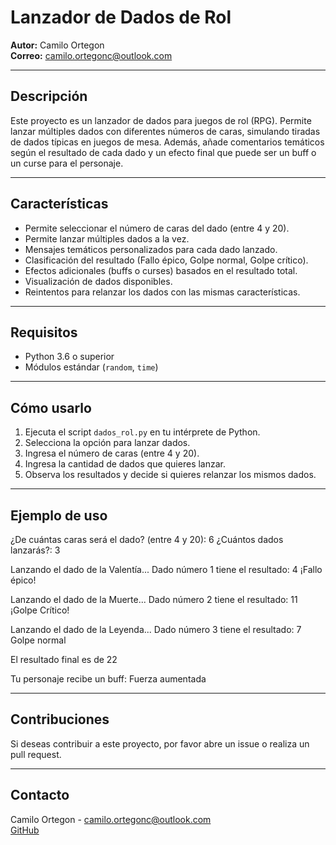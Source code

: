 # Lanzador de Dados de Rol

**Autor:** Camilo Ortegon  
**Correo:** camilo.ortegonc@outlook.com

---

## Descripción

Este proyecto es un lanzador de dados para juegos de rol (RPG). Permite lanzar múltiples dados con diferentes números de caras, simulando tiradas de dados típicas en juegos de mesa. Además, añade comentarios temáticos según el resultado de cada dado y un efecto final que puede ser un buff o un curse para el personaje.

---

## Características

- Permite seleccionar el número de caras del dado (entre 4 y 20).
- Permite lanzar múltiples dados a la vez.
- Mensajes temáticos personalizados para cada dado lanzado.
- Clasificación del resultado (Fallo épico, Golpe normal, Golpe crítico).
- Efectos adicionales (buffs o curses) basados en el resultado total.
- Visualización de dados disponibles.
- Reintentos para relanzar los dados con las mismas características.

---

## Requisitos

- Python 3.6 o superior
- Módulos estándar (`random`, `time`)

---

## Cómo usarlo

1. Ejecuta el script `dados_rol.py` en tu intérprete de Python.
2. Selecciona la opción para lanzar dados.
3. Ingresa el número de caras (entre 4 y 20).
4. Ingresa la cantidad de dados que quieres lanzar.
5. Observa los resultados y decide si quieres relanzar los mismos dados.

---

## Ejemplo de uso
¿De cuántas caras será el dado? (entre 4 y 20): 6
¿Cuántos dados lanzarás?: 3

Lanzando el dado de la Valentía...
Dado número 1 tiene el resultado: 4
¡Fallo épico!

Lanzando el dado de la Muerte...
Dado número 2 tiene el resultado: 11
¡Golpe Crítico!

Lanzando el dado de la Leyenda...
Dado número 3 tiene el resultado: 7
Golpe normal

El resultado final es de 22

Tu personaje recibe un buff: Fuerza aumentada

---

## Contribuciones

Si deseas contribuir a este proyecto, por favor abre un issue o realiza un pull request.

---

## Contacto

Camilo Ortegon - camilo.ortegonc@outlook.com  
[GitHub](https://github.com/coachito/lanzador-de-dados)

